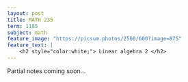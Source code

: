 ```yaml
---
layout: post
title: MATH 235
term: 1185
subject: math
feature_image: "https://picsum.photos/2560/600?image=875"
feature_text: |
    <h2 style="color:white;"> Linear algebra 2 </h2>
---
```


Partial notes coming soon...
